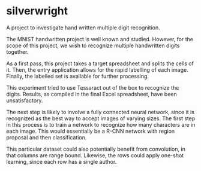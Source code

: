 # silverwright

A project to investigate hand written multiple digit recognition.

The MNIST handwritten project is well known and studied. However, for the scope of this project, we wish to recognize multiple handwritten digits together.

As a first pass, this project takes a target spreadsheet and splits the cells of it. Then, the entry application allows for the rapid labelling of each image. Finally, the labelled set is available for further processing.

This experiment tried to use Tessaract out of the box to recognize the digits. Results, as compiled in the final Excel spreadsheet, have been unsatisfactory.

The next step is likely to involve a fully connected neural network, since it is recognized as the best way to accept images of varying sizes. The first step in this process is to train a network to recognize how many characters are in each image. This would essentially be a R-CNN network with region proposal and then classification.

This particular dataset could also potentially benefit from convolution, in that columns are range bound. Likewise, the rows could apply one-shot learning, since each row has a single author.
